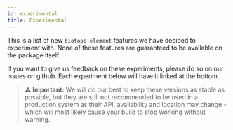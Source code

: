 ```yaml
---
id: experimental
title: Experimental
---
```


This is a list of new `biotope-element` features we have decided to experiment with. None of these
features are guaranteed to be available on the package itself.

If you want to give us feedback on these experiments, please do so on our issues on github. Each
experiment below will have it linked at the bottom.

> __⚠️ Important:__ We will do our best to keep these versions as stable as possible, but they are
still not recommended to be used in a production system as their API, availability and location may
change - which will most likely cause your build to stop working without warning.

